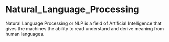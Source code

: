 # Natural_Language_Processing

Natural Language Processing or NLP is a field of Artificial Intelligence that gives the machines the ability to 
read
understand and 
derive meaning from human languages.
